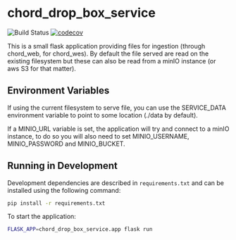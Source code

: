# chord_drop_box_service

![Build Status](https://api.travis-ci.com/c3g/chord_drop_down_service.svg?branch=master)
[![codecov](https://codecov.io/gh/c3g/chord_drop_down_service/branch/master/graph/badge.svg)](https://codecov.io/gh/c3g/chord_drop_down_service)

This is a small flask application providing files for ingestion (through chord_web,
for chord_wes). By default the file served are read on the existing filesystem but
these can also be read from a minIO instance (or aws S3 for that matter).

## Environment Variables

If using the current filesystem to serve file, you can use the SERVICE_DATA
environment variable to point to some location (./data by default).

If a MINIO_URL variable is set, the application will try and connect to
a minIO instance, to do so you will also need to set MINIO_USERNAME,
MINIO_PASSWORD and MINIO_BUCKET.

## Running in Development

Development dependencies are described in `requirements.txt` and can be
installed using the following command:

```bash
pip install -r requirements.txt
```

To start the application:

```bash
FLASK_APP=chord_drop_box_service.app flask run
```
